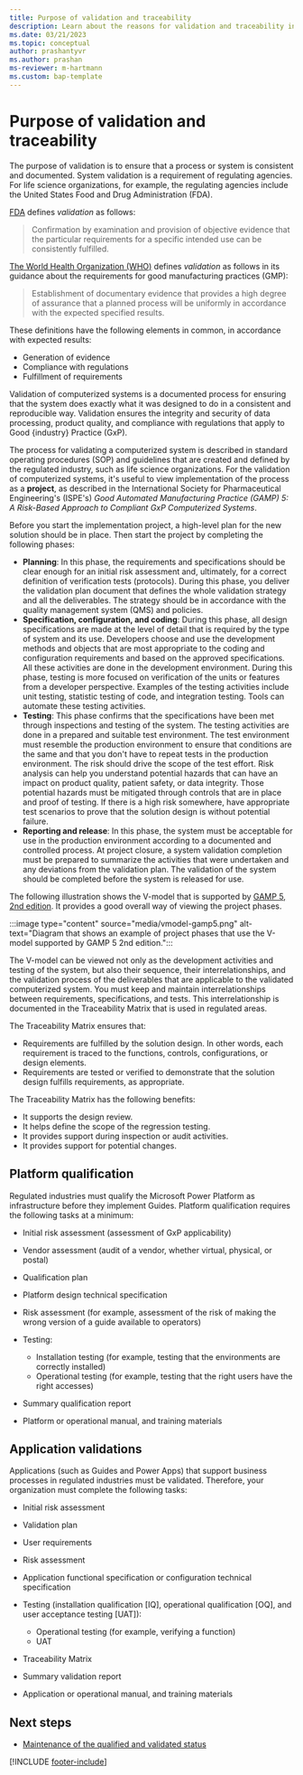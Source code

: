 ```yaml
---
title: Purpose of validation and traceability
description: Learn about the reasons for validation and traceability in a regulated industry.
ms.date: 03/21/2023
ms.topic: conceptual
author: prashantyvr
ms.author: prashan
ms-reviewer: m-hartmann
ms.custom: bap-template
---
```


# Purpose of validation and traceability

The purpose of validation is to ensure that a process or system is consistent and documented. System validation is a requirement of regulating agencies. For life science organizations, for example, the regulating agencies include the United States Food and Drug Administration (FDA).

[FDA](https://www.accessdata.fda.gov/scripts/cdrh/cfdocs/cfcfr/cfrsearch.cfm?fr=820.3) defines *validation* as follows:

> Confirmation by examination and provision of objective evidence that the particular requirements for a specific intended use can be consistently fulfilled.

[The World Health Organization (WHO)](https://www.who.int/teams/health-product-and-policy-standards/standards-and-specifications/norms-and-standards-for-pharmaceuticals/guidelines/production) defines *validation* as follows in its guidance about the requirements for good manufacturing practices (GMP):

> Establishment of documentary evidence that provides a high degree of assurance that a planned process will be uniformly in accordance with the expected specified results.

These definitions have the following elements in common, in accordance with expected results:  

- Generation of evidence
- Compliance with regulations
- Fulfillment of requirements

Validation of computerized systems is a documented process for ensuring that the system does exactly what it was designed to do in a consistent and reproducible way. Validation ensures the integrity and security of data processing, product quality, and compliance with regulations that apply to Good \{industry\} Practice (GxP).

The process for validating a computerized system is described in standard operating procedures (SOP) and guidelines that are created and defined by the regulated industry, such as life science organizations. For the validation of computerized systems, it's useful to view implementation of the process as a **project**, as described in the International Society for Pharmaceutical Engineering's (ISPE's) *Good Automated Manufacturing Practice (GAMP) 5: A Risk-Based Approach to Compliant GxP Computerized Systems*.

Before you start the implementation project, a high-level plan for the new solution should be in place. Then start the project by completing the following phases:

- **Planning**: In this phase, the requirements and specifications should be clear enough for an initial risk assessment and, ultimately, for a correct definition of verification tests (protocols). During this phase, you deliver the validation plan document that defines the whole validation strategy and all the deliverables. The strategy should be in accordance with the quality management system (QMS) and policies.
- **Specification, configuration, and coding**: During this phase, all design specifications are made at the level of detail that is required by the type of system and its use. Developers choose and use the development methods and objects that are most appropriate to the coding and configuration requirements and based on the approved specifications. All these activities are done in the development environment. During this phase, testing is more focused on verification of the units or features from a developer perspective. Examples of the testing activities include unit testing, statistic testing of code, and integration testing. Tools can automate these testing activities.
- **Testing**: This phase confirms that the specifications have been met through inspections and testing of the system. The testing activities are done in a prepared and suitable test environment. The test environment must resemble the production environment to ensure that conditions are the same and that you don't have to repeat tests in the production environment. The risk should drive the scope of the test effort. Risk analysis can help you understand potential hazards that can have an impact on product quality, patient safety, or data integrity. Those potential hazards must be mitigated through controls that are in place and proof of testing. If there is a high risk somewhere, have appropriate test scenarios to prove that the solution design is without potential failure.
- **Reporting and release**: In this phase, the system must be acceptable for use in the production environment according to a documented and controlled process. At project closure, a system validation completion must be prepared to summarize the activities that were undertaken and any deviations from the validation plan. The validation of the system should be completed before the system is released for use.

The following illustration shows the V-model that is supported by [GAMP 5, 2nd edition](https://ispe.org/publications/guidance-documents/gamp-5-guide-2nd-edition). It provides a good overall way of viewing the project phases.

:::image type="content" source="media/vmodel-gamp5.png" alt-text="Diagram that shows an example of project phases that use the V-model supported by GAMP 5 2nd edition.":::

The V-model can be viewed not only as the development activities and testing of the system, but also their sequence, their interrelationships, and the validation process of the deliverables that are applicable to the validated computerized system. You must keep and maintain interrelationships between requirements, specifications, and tests. This interrelationship is documented in the Traceability Matrix that is used in regulated areas.

The Traceability Matrix ensures that:

- Requirements are fulfilled by the solution design. In other words, each requirement is traced to the functions, controls, configurations, or design elements.
- Requirements are tested or verified to demonstrate that the solution design fulfills requirements, as appropriate.

The Traceability Matrix has the following benefits:

- It supports the design review.
- It helps define the scope of the regression testing.
- It provides support during inspection or audit activities.
- It provides support for potential changes.

## Platform qualification

Regulated industries must qualify the Microsoft Power Platform as infrastructure before they implement Guides. Platform qualification requires the following tasks at a minimum:

- Initial risk assessment (assessment of GxP applicability)
- Vendor assessment (audit of a vendor, whether virtual, physical, or postal)
- Qualification plan
- Platform design technical specification
- Risk assessment (for example, assessment of the risk of making the wrong version of a guide available to operators)
- Testing:

    - Installation testing (for example, testing that the environments are correctly installed)
    - Operational testing (for example, testing that the right users have the right accesses)

- Summary qualification report
- Platform or operational manual, and training materials

## Application validations

Applications (such as Guides and Power Apps) that support business processes in regulated industries must be validated. Therefore, your organization must complete the following tasks:

- Initial risk assessment
- Validation plan
- User requirements
- Risk assessment
- Application functional specification or configuration technical specification
- Testing (installation qualification \[IQ\], operational qualification \[OQ\], and user acceptance testing \[UAT\]):

    - Operational testing (for example, verifying a function)
    - UAT

- Traceability Matrix
- Summary validation report
- Application or operational manual, and training materials

## Next steps

- [Maintenance of the qualified and validated status](maintenance-of-the-qualified-and-validated-status.md)

[!INCLUDE [footer-include](../../includes/footer-banner.md)]
